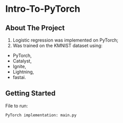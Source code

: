 # Intro-To-PyTorch


## About The Project

1) Logistic regression was implemented on PyTorch;
2) Was trained on the KMNIST dataset using:

- PyTorch,
- Catalyst,
- Ignite,
- Lightning,
- fastai.


## Getting Started

File to run:

    PyTorch implementation: main.py
